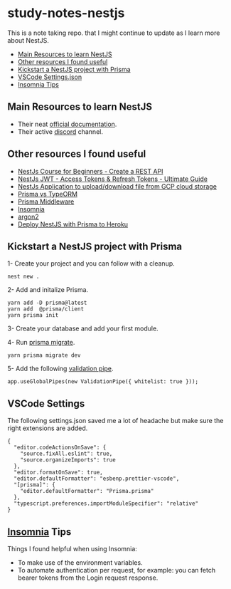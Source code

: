 # study-notes-nestjs
This is a note taking repo. that I might continue to update as I learn more about NestJS.
 
- [Main Resources to learn NestJS](#main-resources-to-learn-nestjs)  
- [Other resources I found useful](#other-resources-i-found-useful)
- [Kickstart a NestJS project with Prisma](#kickstart-a-nestjs-project-with-prisma)
- [VSCode Settings.json](#vscode-settings)
- [Insomnia Tips](#insomnia-tips)

## Main Resources to learn NestJS
- Their neat [official documentation](https://docs.nestjs.com).
- Their active [discord](https://discord.com/invite/nestjs) channel. 

## Other resources I found useful
- [NestJs Course for Beginners - Create a REST API](https://youtu.be/GHTA143_b-s)
- [NestJs JWT - Access Tokens & Refresh Tokens - Ultimate Guide](https://youtu.be/uAKzFhE3rxU?list=PLNTXksYYFsn8Dz2xrFYrMqEO1buLodr6P)
- [NestJs Application to upload/download file from GCP cloud storage](https://kuros.in/typescript/nestjs-upload-download-file-from-cloud-storage)
- [Prisma vs TypeORM](https://www.prisma.io/docs/concepts/more/comparisons/prisma-and-typeorm)
- [Prisma Middleware](https://www.prisma.io/docs/concepts/components/prisma-client/middleware)
- [Insomnia](https://insomnia.rest)
- [argon2](https://www.npmjs.com/package/argon2)
- [Deploy NestJS with Prisma to Heroku](https://notiz.dev/blog/deploy-nestjs-with-prisma-to-heroku)

## Kickstart a NestJS project with Prisma

1- Create your project and you can follow with a cleanup.
```
nest new .
```

2- Add and initalize Prisma.
```
yarn add -D prisma@latest
yarn add  @prisma/client
yarn prisma init
```

3- Create your database and add your first module.

4- Run [prisma migrate](https://www.prisma.io/docs/concepts/components/prisma-migrate).
```
yarn prisma migrate dev
```

5- Add the following [validation pipe](https://docs.nestjs.com/techniques/validation).
```
app.useGlobalPipes(new ValidationPipe({ whitelist: true }));
```

## VSCode Settings
The following settings.json saved me a lot of headache but make sure the right extensions are added.
```
{
  "editor.codeActionsOnSave": {
    "source.fixAll.eslint": true,
    "source.organizeImports": true
  },
  "editor.formatOnSave": true,
  "editor.defaultFormatter": "esbenp.prettier-vscode",
  "[prisma]": {
    "editor.defaultFormatter": "Prisma.prisma"
  },
  "typescript.preferences.importModuleSpecifier": "relative"
}
```

## [Insomnia](https://insomnia.rest) Tips
Things I found helpful when using Insomnia:
- To make use of the environment variables.
- To automate authentication per request, for example: you can fetch bearer tokens from the Login request response.

